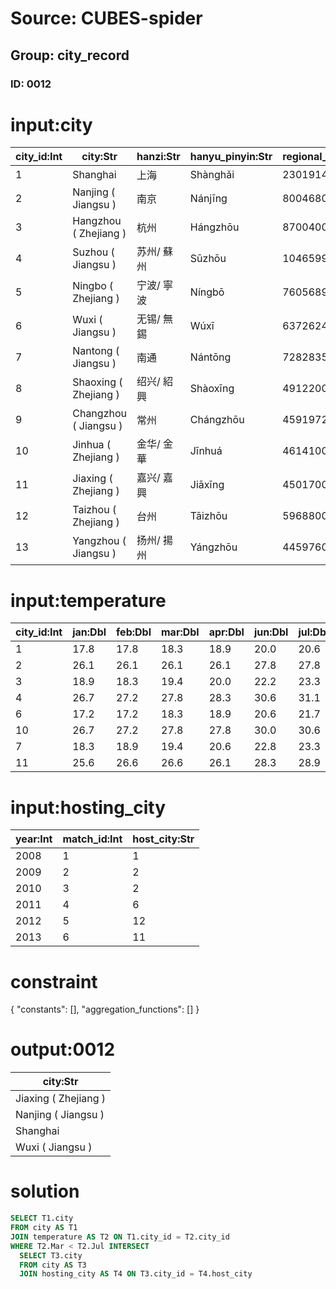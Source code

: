 # Source: CUBES-spider
## Group: city_record
### ID: 0012

# input:city

| city_id:Int | city:Str | hanzi:Str | hanyu_pinyin:Str | regional_population:Int | gdp:Dbl |
|---|---|---|---|---|---|
| 1 | Shanghai | 上海 | Shànghǎi | 23019148 | 1919.57 |
| 2 | Nanjing ( Jiangsu ) | 南京 | Nánjīng | 8004680 | 614.55 |
| 3 | Hangzhou ( Zhejiang ) | 杭州 | Hángzhōu | 8700400 | 701.18 |
| 4 | Suzhou ( Jiangsu ) | 苏州/ 蘇州 | Sūzhōu | 10465994 | 1071.7 |
| 5 | Ningbo ( Zhejiang ) | 宁波/ 寧波 | Níngbō | 7605689 | 601.05 |
| 6 | Wuxi ( Jiangsu ) | 无锡/ 無錫 | Wúxī | 6372624 | 688.02 |
| 7 | Nantong ( Jiangsu ) | 南通 | Nántōng | 7282835 | 408.02 |
| 8 | Shaoxing ( Zhejiang ) | 绍兴/ 紹興 | Shàoxīng | 4912200 | 329.12 |
| 9 | Changzhou ( Jiangsu ) | 常州 | Chángzhōu | 4591972 | 358.04 |
| 10 | Jinhua ( Zhejiang ) | 金华/ 金華 | Jīnhuá | 4614100 | 244.77 |
| 11 | Jiaxing ( Zhejiang ) | 嘉兴/ 嘉興 | Jiāxīng | 4501700 | 266.81 |
| 12 | Taizhou ( Zhejiang ) | 台州 | Tāizhōu | 5968800 | 279.49 |
| 13 | Yangzhou ( Jiangsu ) | 扬州/ 揚州 | Yángzhōu | 4459760 | 263.03 |

# input:temperature

| city_id:Int | jan:Dbl | feb:Dbl | mar:Dbl | apr:Dbl | jun:Dbl | jul:Dbl | aug:Dbl | sep:Dbl | oct:Dbl | nov:Dbl | dec:Dbl |
|---|---|---|---|---|---|---|---|---|---|---|---|
| 1 | 17.8 | 17.8 | 18.3 | 18.9 | 20.0 | 20.6 | 20.6 | 20.6 | 20.0 | 19.4 | 18.3 |
| 2 | 26.1 | 26.1 | 26.1 | 26.1 | 27.8 | 27.8 | 28.3 | 28.3 | 28.3 | 27.2 | 26.7 |
| 3 | 18.9 | 18.3 | 19.4 | 20.0 | 22.2 | 23.3 | 23.9 | 23.3 | 22.8 | 21.7 | 20.0 |
| 4 | 26.7 | 27.2 | 27.8 | 28.3 | 30.6 | 31.1 | 31.7 | 31.7 | 30.6 | 28.9 | 27.8 |
| 6 | 17.2 | 17.2 | 18.3 | 18.9 | 20.6 | 21.7 | 21.7 | 21.1 | 20.6 | 20.0 | 18.3 |
| 10 | 26.7 | 27.2 | 27.8 | 27.8 | 30.0 | 30.6 | 31.1 | 31.1 | 30.6 | 28.9 | 27.8 |
| 7 | 18.3 | 18.9 | 19.4 | 20.6 | 22.8 | 23.3 | 23.3 | 23.3 | 22.8 | 21.7 | 20.0 |
| 11 | 25.6 | 26.6 | 26.6 | 26.1 | 28.3 | 28.9 | 29.4 | 29.4 | 28.9 | 27.2 | 26.1 |

# input:hosting_city

| year:Int | match_id:Int | host_city:Str |
|---|---|---|
| 2008 | 1 | 1 |
| 2009 | 2 | 2 |
| 2010 | 3 | 2 |
| 2011 | 4 | 6 |
| 2012 | 5 | 12 |
| 2013 | 6 | 11 |

# constraint

{
  "constants": [],
  "aggregation_functions": []
}

# output:0012

| city:Str |
|---|
| Jiaxing ( Zhejiang ) |
| Nanjing ( Jiangsu ) |
| Shanghai |
| Wuxi ( Jiangsu ) |

# solution

```sql
SELECT T1.city
FROM city AS T1
JOIN temperature AS T2 ON T1.city_id = T2.city_id
WHERE T2.Mar < T2.Jul INTERSECT
  SELECT T3.city
  FROM city AS T3
  JOIN hosting_city AS T4 ON T3.city_id = T4.host_city
```
